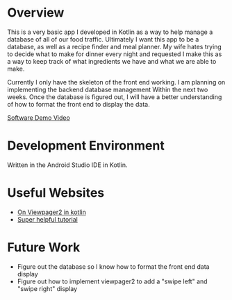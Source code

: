 # Overview

This is a very basic app I developed in Kotlin as a way to help manage a database of all of our food traffic. Ultimately I want this app to be a database, as well as a recipe finder and meal planner. My wife hates trying to decide what to make for dinner every night and requested I make this as a way to keep track of what ingredients we have and what we are able to make. 

Currently I only have the skeleton of the front end working. I am planning on implementing the backend database management Within the next two weeks. Once the database is figured out, I will have a better understanding of how to format the front end to display the data. 

[Software Demo Video](https://youtu.be/bYAf_CNjvHE)

# Development Environment

Written in the Android Studio IDE in Kotlin. 


# Useful Websites


* [On Viewpager2 in kotlin](https://www.geeksforgeeks.org/android-viewpager-in-kotlin/)
* [Super helpful tutorial](https://www.youtube.com/watch?v=C2DBDZKkLss&list=LL&index=5)

# Future Work

* Figure out the database so I know how to format the front end data display
* Figure out how to implement viewpager2 to add a "swipe left" and "swipe right" display
